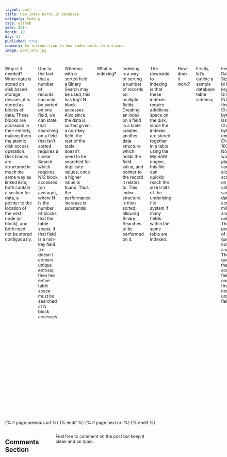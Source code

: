 ```yaml
---
layout: post
title: How Index Works In DataBase
category: Coding
tags: github 
year: 2014
month: 10
day: 31
published: true
summary: An introduction to how index works in database
image: post_one.jpg
---
```


<div class="row">	
	<div class="span9 columns">
	  <p>Why is it needed?
When data is stored on disk based storage devices, it is stored as blocks of data. These blocks are accessed in their entirety, making them the atomic disk access operation. Disk blocks are structured in much the same way as linked lists; both contain a section for data, a pointer to the location of the next node (or block), and both need not be stored contiguously.

Due to the fact that a number of records can only be sorted on one field, we can state that searching on a field that isn’t sorted requires a Linear Search which requires N/2 block accesses (on average), where N is the number of blocks that the table spans. If that field is a non-key field (i.e. doesn’t contain unique entries) then the entire table space must be searched at N block accesses.

Whereas with a sorted field, a Binary Search may be used, this has log2 N block accesses. Also since the data is sorted given a non-key field, the rest of the table doesn’t need to be searched for duplicate values, once a higher value is found. Thus the performance increase is substantial.

What is indexing?

Indexing is a way of sorting a number of records on multiple fields. Creating an index on a field in a table creates another data structure which holds the field value, and pointer to the record it relates to. This index structure is then sorted, allowing Binary Searches to be performed on it.

The downside to indexing is that these indexes require additional space on the disk, since the indexes are stored together in a table using the MyISAM engine, this file can quickly reach the size limits of the underlying file system if many fields within the same table are indexed.

How does it work?

Firstly, let’s outline a sample database table schema;

Field name       Data type      Size on disk
id (Primary key) Unsigned INT   4 bytes
firstName        Char(50)       50 bytes
lastName         Char(50)       50 bytes
emailAddress     Char(100)      100 bytes
Note: char was used in place of varchar to allow for an accurate size on disk value. This sample database contains five million rows, and is unindexed. The performance of several queries will now be analyzed. These are a query using the id (a sorted key field) and one using the firstName (a non-key unsorted field).

Example 1

Given our sample database of r = 5,000,000 records of a fixed size giving a record length of R = 204 bytes and they are stored in a table using the MyISAM engine which is using the default block size B = 1,024 bytes. The blocking factor of the table would be bfr = (B/R) = 1024/204 = 5 records per disk block. The total number of blocks required to hold the table is N = (r/bfr) = 5000000/5 = 1,000,000 blocks.

A linear search on the id field would require an average of N/2 = 500,000 block accesses to find a value given that the id field is a key field. But since the id field is also sorted a binary search can be conducted requiring an average of log2 1000000 = 19.93 = 20 block accesses. Instantly we can see this is a drastic improvement.

Now the firstName field is neither sorted, so a binary search is impossible, nor are the values unique, and thus the table will require searching to the end for an exact N = 1,000,000 block accesses. It is this situation that indexing aims to correct.

Given that an index record contains only the indexed field and a pointer to the original record, it stands to reason that it will be smaller than the multi-field record that it points to. So the index itself requires fewer disk blocks that the original table, which therefore requires fewer block accesses to iterate through. The schema for an index on the firstName field is outlined below;

Field name       Data type      Size on disk
firstName        Char(50)       50 bytes
(record pointer) Special        4 bytes
Note: Pointers in MySQL are 2, 3, 4 or 5 bytes in length depending on the size of the table.

Example 2

Given our sample database of r = 5,000,000 records with an index record length of R = 54 bytes and using the default block size B = 1,024 bytes. The blocking factor of the index would be bfr = (B/R) = 1024/54 = 18 records per disk block. The total number of blocks required to hold the table is N = (r/bfr) = 5000000/18 = 277,778 blocks.

Now a search using the firstName field can utilise the index to increase performance. This allows for a binary search of the index with an average of log2 277778 = 18.08 = 19 block accesses. To find the address of the actual record, which requires a further block access to read, bringing the total to 19 + 1 = 20 block accesses, a far cry from the 277,778 block accesses required by the non-indexed table.

When should it be used?

Given that creating an index requires additional disk space (277,778 blocks extra from the above example), and that too many indexes can cause issues arising from the file systems size limits, careful thought must be used to select the correct fields to index.

Since indexes are only used to speed up the searching for a matching field within the records, it stands to reason that indexing fields used only for output would be simply a waste of disk space and processing time when doing an insert or delete operation, and thus should be avoided. Also given the nature of a binary search, the cardinality or uniqueness of the data is important. Indexing on a field with a cardinality of 2 would split the data in half, whereas a cardinality of 1,000 would return approximately 1,000 records. With such a low cardinality the effectiveness is reduced to a linear sort, and the query optimizer will avoid using the index if the cardinality is less than 30% of the record number, effectively making the index a waste of space.</p>
	</div>
</div> 

<div class="row">	
	<div class="span9 column">
			<p class="pull-right">{% if page.previous.url %} <a href="{{page.previous.url}}" title="Previous Post: {{page.previous.title}}"><i class="icon-chevron-left"></i></a> 	{% endif %}   {% if page.next.url %} 	<a href="{{page.next.url}}" title="Next Post: {{page.next.title}}"><i class="icon-chevron-right"></i></a> 	{% endif %} </p>  
	</div>
</div>

<div class="row">	
    <div class="span9 columns">    
		<h2>Comments Section</h2>
	    <p>Feel free to comment on the post but keep it clean and on topic.</p>	
		<div id="disqus_thread"></div>
		<script type="text/javascript">
			/* * * CONFIGURATION VARIABLES: EDIT BEFORE PASTING INTO YOUR WEBPAGE * * */
			var disqus_shortname = 'ericjones'; // required: replace example with your forum shortname
			var disqus_identifier = '/blog/How-Index-Works-In-DataBase';
			var disqus_url = '/blog/How-Index-Works-In-DataBase';
			
			/* * * DON'T EDIT BELOW THIS LINE * * */
			(function() {
				var dsq = document.createElement('script'); dsq.type = 'text/javascript'; dsq.async = true;
				dsq.src = 'http://' + disqus_shortname + '.disqus.com/embed.js';
				(document.getElementsByTagName('head')[0] || document.getElementsByTagName('body')[0]).appendChild(dsq);
			})();
		</script>
		<noscript>Please enable JavaScript to view the <a href="http://disqus.com/?ref_noscript">comments powered by Disqus.</a></noscript>
		<a href="http://disqus.com" class="dsq-brlink">blog comments powered by <span class="logo-disqus">Disqus</span></a>
	</div>
</div>

<!-- Twitter -->
<script>!function(d,s,id){var js,fjs=d.getElementsByTagName(s)[0];if(!d.getElementById(id)){js=d.createElement(s);js.id=id;js.src="//platform.twitter.com/widgets.js";fjs.parentNode.insertBefore(js,fjs);}}(document,"script","twitter-wjs");</script>

<!-- Google + -->
<script type="text/javascript">
  (function() {
    var po = document.createElement('script'); po.type = 'text/javascript'; po.async = true;
    po.src = 'https://apis.google.com/js/plusone.js';
    var s = document.getElementsByTagName('script')[0]; s.parentNode.insertBefore(po, s);
  })();
</script>